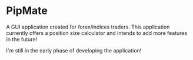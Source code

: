 # PipMate
A GUI application created for forex/indices traders. This application currently offers a position size calculator and intends to add more features in the future!

I'm still in the early phase of developing the application!
